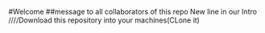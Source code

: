 #Welcome
##message to all collaborators of this repo
New line in our Intro
////Download this repository into your machines(CLone it)
